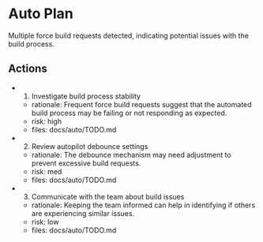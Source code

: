 # Auto Plan

Multiple force build requests detected, indicating potential issues with the build process.

## Actions
- 1. Investigate build process stability
  - rationale: Frequent force build requests suggest that the automated build process may be failing or not responding as expected.
  - risk: high
  - files: docs/auto/TODO.md
- 2. Review autopilot debounce settings
  - rationale: The debounce mechanism may need adjustment to prevent excessive build requests.
  - risk: med
  - files: docs/auto/TODO.md
- 3. Communicate with the team about build issues
  - rationale: Keeping the team informed can help in identifying if others are experiencing similar issues.
  - risk: low
  - files: docs/auto/TODO.md